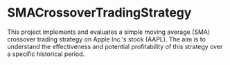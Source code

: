 # SMACrossoverTradingStrategy
This project implements and evaluates a simple moving average (SMA) crossover trading strategy on Apple Inc.'s stock (AAPL). The aim is to understand the effectiveness and potential profitability of this strategy over a specific historical period.
